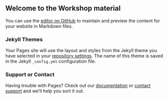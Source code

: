 ## Welcome to the Workshop material

You can use the [editor on GitHub](https://github.com/weecology/ESA_workshop_2022/edit/gh-pages/index.md) to maintain and preview the content for your website in Markdown files.









### Jekyll Themes

Your Pages site will use the layout and styles from the Jekyll theme you have selected in your [repository settings](https://github.com/weecology/ESA_workshop_2022/settings/pages). The name of this theme is saved in the Jekyll `_config.yml` configuration file.

### Support or Contact

Having trouble with Pages? Check out our [documentation](https://docs.github.com/categories/github-pages-basics/) or [contact support](https://support.github.com/contact) and we’ll help you sort it out.
